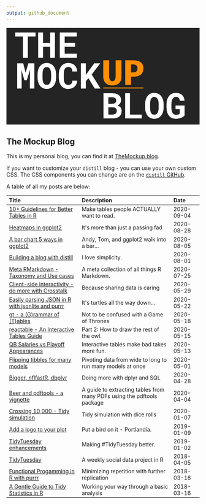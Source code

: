 ```yaml
---
output: github_document
---
```




![](static/site-preview.png)

## The Mockup Blog

This is my personal blog, you can find it at [TheMockup.blog](https://themockup.blog/).

If you want to customize your `distill` blog - you can use your own custom CSS. The CSS components you can change are on the [`distill` GitHub](https://github.com/rstudio/distill/blob/6be30c96dc469fcc0e3799d23ddfaac72c2a6466/inst/rmarkdown/templates/distill_article/resources/distill.html).

A table of all my posts are below:  


|Title                                                                                                                                          |Description                                                            |Date       |
|:----------------------------------------------------------------------------------------------------------------------------------------------|:----------------------------------------------------------------------|:----------|
|[10+ Guidelines for Better Tables in R](https://themockup.blog/posts/2020-09-04-10-table-rules-in-r)                                           |Make tables people ACTUALLY want to read.                              |2020-09-04 |
|[Heatmaps in ggplot2](https://themockup.blog/posts/2020-08-28-heatmaps-in-ggplot2)                                                             |It's more than just a passing fad                                      |2020-08-28 |
|[A bar chart 5 ways in ggplot2](https://themockup.blog/posts/2020-08-05-a-bar-chart-5-ways)                                                    |Andy, Tom, and ggplot2 walk into a bar...                              |2020-08-05 |
|[Building a blog with distill](https://themockup.blog/posts/2020-08-01-building-a-blog-with-distill)                                           |I love simplicity.                                                     |2020-08-01 |
|[Meta RMarkdown - Taxonomy and Use cases](https://themockup.blog/posts/2020-07-25-meta-rmarkdown)                                              |A meta collection of all things R Markdown.                            |2020-07-25 |
|[Client-side interactivity - do more with Crosstalk](https://themockup.blog/posts/2020-05-29-client-side-interactivity-do-more-with-crosstalk) |Because sharing data is caring                                         |2020-05-29 |
|[Easily parsing JSON in R with jsonlite and purrr](https://themockup.blog/posts/2020-05-22-parsing-json-in-r-with-jsonlite)                    |It's turtles all the way down...                                       |2020-05-22 |
|[gt - a (G)rammar of (T)ables](https://themockup.blog/posts/2020-05-16-gt-a-grammer-of-tables)                                                 |Not to be confused with a Game of Thrones                              |2020-05-18 |
|[reactable - An Interactive Tables Guide](https://themockup.blog/posts/2020-05-13-reactable-tables-the-rest-of-the-owl)                        |Part 2: How to draw the rest of the owl.                               |2020-05-15 |
|[QB Salaries vs Playoff Appearances](https://themockup.blog/posts/2020-05-13-qb-salaries-vs-playoff-appearances)                               |Interactive tables make bad takes more fun.                            |2020-05-13 |
|[Flipping tibbles for many models](https://themockup.blog/posts/2020-05-01-tidy-long-models)                                                   |Pivoting data from wide to long to run many models at once             |2020-05-01 |
|[Bigger, nflfastR, dbplyr](https://themockup.blog/posts/2019-04-28-nflfastr-dbplyr-rsqlite)                                                    |Doing more with dplyr and SQL                                          |2020-04-28 |
|[Beer and pdftools - a vignette](https://themockup.blog/posts/2020-04-03-beer-and-pdftools-a-vignette)                                         |A guide to extracting tables from many PDFs using the pdftools package |2020-04-04 |
|[Crossing 10,000 - Tidy simulation](https://themockup.blog/posts/2020-04-03-crossing-10000-tidy-simulation)                                    |Tidy simulation with dice rolls                                        |2020-01-07 |
|[Add a logo to your plot](https://themockup.blog/posts/2019-01-09-add-a-logo-to-your-plot)                                                     |Put a bird on it - Portlandia.                                         |2019-01-09 |
|[TidyTuesday enhancements](https://themockup.blog/posts/2019-01-02-tidytuesday-enhancements)                                                   |Making #TidyTuesday better.                                            |2019-01-02 |
|[TidyTuesday](https://themockup.blog/posts/2018-12-11-tidytuesday-a-weekly-social-data-project-in-r)                                           |A weekly social data project in R                                      |2018-04-05 |
|[Functional Progamming in R with purrr](https://themockup.blog/posts/2018-12-11-functional-progamming-in-r-with-purrr)                         |Minimizing repetition with further replication                         |2018-03-18 |
|[A Gentle Guide to Tidy Statistics in R](https://themockup.blog/posts/2018-12-10-a-gentle-guide-to-tidy-statistics-in-r)                       |Working your way through a basic analysis                              |2018-03-16 |

